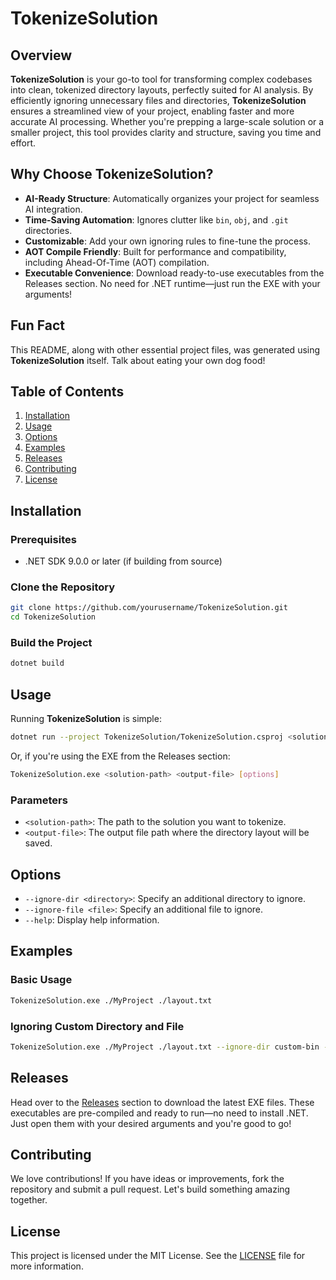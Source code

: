 
# TokenizeSolution

## Overview
**TokenizeSolution** is your go-to tool for transforming complex codebases into clean, tokenized directory layouts, perfectly suited for AI analysis. By efficiently ignoring unnecessary files and directories, **TokenizeSolution** ensures a streamlined view of your project, enabling faster and more accurate AI processing. Whether you're prepping a large-scale solution or a smaller project, this tool provides clarity and structure, saving you time and effort.

## Why Choose TokenizeSolution?
- **AI-Ready Structure**: Automatically organizes your project for seamless AI integration.
- **Time-Saving Automation**: Ignores clutter like `bin`, `obj`, and `.git` directories.
- **Customizable**: Add your own ignoring rules to fine-tune the process.
- **AOT Compile Friendly**: Built for performance and compatibility, including Ahead-Of-Time (AOT) compilation.
- **Executable Convenience**: Download ready-to-use executables from the Releases section. No need for .NET runtime—just run the EXE with your arguments!

## Fun Fact
This README, along with other essential project files, was generated using **TokenizeSolution** itself. Talk about eating your own dog food!

## Table of Contents
1. [Installation](#installation)
2. [Usage](#usage)
3. [Options](#options)
4. [Examples](#examples)
5. [Releases](#releases)
6. [Contributing](#contributing)
7. [License](#license)

## Installation

### Prerequisites
- .NET SDK 9.0.0 or later (if building from source)

### Clone the Repository
```bash
git clone https://github.com/yourusername/TokenizeSolution.git
cd TokenizeSolution
```

### Build the Project
```bash
dotnet build
```

## Usage
Running **TokenizeSolution** is simple:

```bash
dotnet run --project TokenizeSolution/TokenizeSolution.csproj <solution-path> <output-file> [options]
```

Or, if you're using the EXE from the Releases section:

```bash
TokenizeSolution.exe <solution-path> <output-file> [options]
```

### Parameters
- `<solution-path>`: The path to the solution you want to tokenize.
- `<output-file>`: The output file path where the directory layout will be saved.

## Options
- `--ignore-dir <directory>`: Specify an additional directory to ignore.
- `--ignore-file <file>`: Specify an additional file to ignore.
- `--help`: Display help information.

## Examples

### Basic Usage
```bash
TokenizeSolution.exe ./MyProject ./layout.txt
```

### Ignoring Custom Directory and File
```bash
TokenizeSolution.exe ./MyProject ./layout.txt --ignore-dir custom-bin --ignore-file *.tmp
```

## Releases
Head over to the [Releases](https://github.com/yourusername/TokenizeSolution/releases) section to download the latest EXE files. These executables are pre-compiled and ready to run—no need to install .NET. Just open them with your desired arguments and you're good to go!

## Contributing
We love contributions! If you have ideas or improvements, fork the repository and submit a pull request. Let's build something amazing together.

## License
This project is licensed under the MIT License. See the [LICENSE](LICENSE) file for more information.
